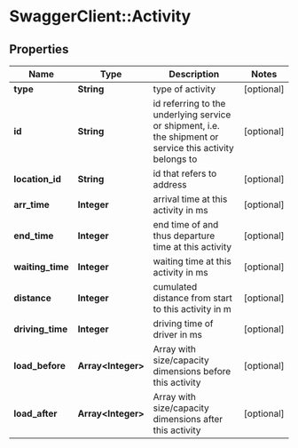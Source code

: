 # SwaggerClient::Activity

## Properties
Name | Type | Description | Notes
------------ | ------------- | ------------- | -------------
**type** | **String** | type of activity | [optional] 
**id** | **String** | id referring to the underlying service or shipment, i.e. the shipment or service this activity belongs to | [optional] 
**location_id** | **String** | id that refers to address | [optional] 
**arr_time** | **Integer** | arrival time at this activity in ms | [optional] 
**end_time** | **Integer** | end time of and thus departure time at this activity | [optional] 
**waiting_time** | **Integer** | waiting time at this activity in ms | [optional] 
**distance** | **Integer** | cumulated distance from start to this activity in m | [optional] 
**driving_time** | **Integer** | driving time of driver in ms | [optional] 
**load_before** | **Array&lt;Integer&gt;** | Array with size/capacity dimensions before this activity | [optional] 
**load_after** | **Array&lt;Integer&gt;** | Array with size/capacity dimensions after this activity | [optional] 


